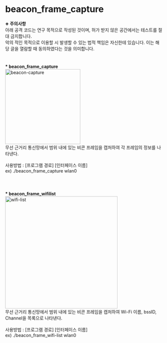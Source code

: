 # beacon_frame_capture

<b>※ 주의사항</b> <br>
아래 공격 코드는 연구 목적으로 작성된 것이며, 허가 받지 않은 공간에서는 테스트를 절대 금지합니다. <br>
악의 적인 목적으로 이용할 시 발생할 수 있는 법적 책임은 자신한테 있습니다. 이는 해당 글을 열람할 때 동의하였다는 것을 의미합니다.  
  
#

<b>* beacon_frame_capture</b>  
<img width="240" alt="beacon-capture" src="https://user-images.githubusercontent.com/85146195/125185109-af8cac80-e25d-11eb-9cd6-bc268b6de459.png">  
무선 근거리 통신망에서 범위 내에 있는 비콘 프레임을 캡처하여 각 프레임의 정보를 나타낸다. <br><br>
사용방법 : [프로그램 경로] [인터페이스 이름] <br>
ex) ./beacon_frame_capture wlan0 <br><br>

#  

<b>* beacon_frame_wifilist</b>  
<img width="359" alt="wifi-list" src="https://user-images.githubusercontent.com/85146195/125186524-bc150300-e265-11eb-8977-3a57b3be4f88.png">  
무선 근거리 통신망에서 범위 내에 있는 비콘 프레임을 캡처하여 Wi-Fi 이름, bssID, Channel을 목록으로 나타낸다. <br><br>
사용방법 : [프로그램 경로] [인터페이스 이름] <br>
ex) ./beacon_frame_wifi-list wlan0 <br><br>

#  
